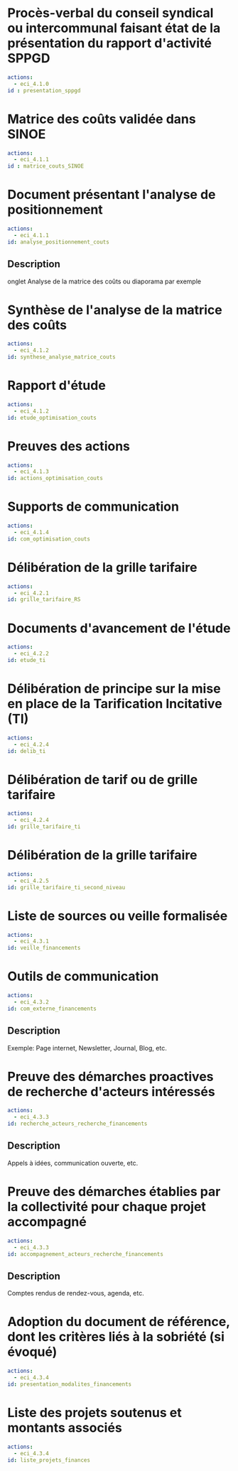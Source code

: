 <!--# Dernier rapport annuel d'activité SPPGD présenté en conseil
```yaml
actions: 
  - eci_4.1.0
```
## Description
Pour les audits d’une année N, disposer au moins du rapport N-2.
Le rapport est un vrai document d’information du public et non un simple document de communication. Vous trouverez <a href="https://expertises.ademe.fr/professionnels/collectivites/integrer-lenvironnement-domaines-dintervention/dechets/connaitre/dossier/acceder-donnees/rapport-service-public-prevention-gestion-dechets-menagers-assimiles">ici une page d’information</a> sur le rapport du service public
de prévention et de gestion des déchets ménagers et assimilés et les exigences associées.
Preuve identique à la eci_2.2.0 / 2.4.3 et cae_1.2.3.1 et 3.3.5.3 -->

# Procès-verbal du conseil syndical ou intercommunal faisant état de la présentation du rapport d'activité SPPGD
```yaml
actions: 
  - eci_4.1.0
id : presentation_sppgd
```

# Matrice des coûts validée dans SINOE
```yaml
actions: 
  - eci_4.1.1
id : matrice_couts_SINOE
```

# Document présentant l'analyse de positionnement 
```yaml
actions: 
  - eci_4.1.1
id: analyse_positionnement_couts
```
## Description
onglet Analyse de la matrice des coûts ou diaporama par exemple

# Synthèse de l'analyse de la matrice des coûts
```yaml
actions: 
  - eci_4.1.2
id: synthese_analyse_matrice_couts
```

# Rapport d'étude
```yaml
actions: 
  - eci_4.1.2
id: etude_optimisation_couts
```

# Preuves des actions
```yaml
actions: 
  - eci_4.1.3
id: actions_optimisation_couts
```

# Supports de communication
```yaml
actions: 
  - eci_4.1.4
id: com_optimisation_couts
```

# Délibération de la grille tarifaire
```yaml
actions: 
  - eci_4.2.1
id: grille_tarifaire_RS
```

# Documents d'avancement de l'étude
```yaml
actions: 
  - eci_4.2.2
id: etude_ti
```

<!--# Délibération de la grille tarifaire
```yaml
actions: 
  - eci_4.2.3
```
Preuve identique à la eci_4.2.1 -->

# Délibération de principe sur la mise en place de la Tarification Incitative (TI)
```yaml
actions: 
  - eci_4.2.4
id: delib_ti
```

# Délibération de tarif ou de grille tarifaire
```yaml
actions: 
  - eci_4.2.4
id: grille_tarifaire_ti
```

# Délibération de la grille tarifaire
```yaml
actions: 
  - eci_4.2.5
id: grille_tarifaire_ti_second_niveau
```

# Liste de sources ou veille formalisée
```yaml
actions: 
  - eci_4.3.1
id: veille_financements
```

# Outils de communication 
```yaml
actions: 
  - eci_4.3.2
id: com_externe_financements
```
## Description
Exemple: Page internet, Newsletter, Journal, Blog, etc.

# Preuve des démarches proactives de recherche d'acteurs intéressés 
```yaml
actions: 
  - eci_4.3.3
id: recherche_acteurs_recherche_financements
```
## Description
Appels à idées, communication ouverte, etc.

# Preuve des démarches établies par la collectivité pour chaque projet accompagné 
```yaml
actions: 
  - eci_4.3.3
id: accompagnement_acteurs_recherche_financements
```
## Description
Comptes rendus de rendez-vous, agenda, etc.

# Adoption du document de référence, dont les critères liés à la sobriété (si évoqué)
```yaml
actions: 
  - eci_4.3.4
id: presentation_modalites_financements
```

# Liste des projets soutenus et montants associés
```yaml
actions: 
  - eci_4.3.4
id: liste_projets_finances
```
